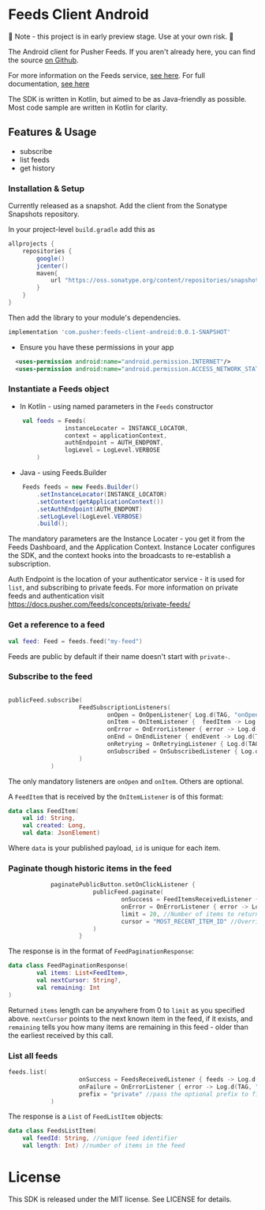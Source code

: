 # Feeds Client Android 

🚨 Note - this project is in early preview stage. Use at your own risk. 🚨 

The Android client for Pusher Feeds. If you aren't already here, you can
find the source [on Github](https://github.com/pusher/feeds-client-android).

For more information on the Feeds service, [see
here](https://pusher.com/feeds). For full documentation, [see
here](https://docs.pusher.com/feeds)

The SDK is written in Kotlin, but aimed to be as Java-friendly as possible. Most code sample are written in Kotlin for clarity.

## Features & Usage

- subscribe
- list feeds
- get history

### Installation & Setup

Currently released as a snapshot. 
Add the client from the Sonatype Snapshots repository.
 
In your project-level `build.gradle` add this as 
 
```groovy
allprojects {
    repositories {
        google()
        jcenter()
        maven{
            url "https://oss.sonatype.org/content/repositories/snapshots"
        }
    }
}
```

Then add the library to your module's dependencies.

```groovy
implementation 'com.pusher:feeds-client-android:0.0.1-SNAPSHOT'
```

- Ensure you have these permissions in your app

```xml
  <uses-permission android:name="android.permission.INTERNET"/>
  <uses-permission android:name="android.permission.ACCESS_NETWORK_STATE"/>
```

### Instantiate a Feeds object

- In Kotlin - using named parameters in the `Feeds` constructor

```kotlin
    val feeds = Feeds(
                instanceLocater = INSTANCE_LOCATOR,
                context = applicationContext,
                authEndpoint = AUTH_ENDPONT,
                logLevel = LogLevel.VERBOSE
        )
```

- Java - using Feeds.Builder

```java
    Feeds feeds = new Feeds.Builder()
        .setInstanceLocator(INSTANCE_LOCATOR)
        .setContext(getApplicationContext())
        .setAuthEndpoint(AUTH_ENDPONT) 
        .setLogLevel(LogLevel.VERBOSE)
        .build();
```

The mandatory parameters are the Instance Locater - you get it from the Feeds Dashboard, and the Application Context.
Instance Locater configures the SDK, and the context hooks into the broadcasts to re-establish a subscription.

Auth Endpoint is the location of your authenticator service - it is used for `list`, and subscribing to private feeds. 
For more information on private feeds and authentication visit https://docs.pusher.com/feeds/concepts/private-feeds/
 

### Get a reference to a feed

```kotlin
val feed: Feed = feeds.feed("my-feed")
```

Feeds are public by default if their name doesn't start with `private-`.

### Subscribe to the feed

```kotlin

publicFeed.subscribe(
                    FeedSubscriptionListeners(
                            onOpen = OnOpenListener{ Log.d(TAG, "onOpen") },
                            onItem = OnItemListener {  feedItem -> Log.d(TAG, "onItem ${feedItem.data}") },
                            onError = OnErrorListener { error -> Log.d(TAG, "onError $error") },
                            onEnd = OnEndListener { endEvent -> Log.d(TAG, "onEnd") },
                            onRetrying = OnRetryingListener { Log.d(TAG, "onRetrying") },
                            onSubscribed = OnSubscribedListener { Log.d(TAG, "onSubscribed") }
                    )
            )

```

The only mandatory listeners are `onOpen` and `onItem`. Others are optional.

A `FeedItem` that is received by the `OnItemListener` is of this format:

```kotlin
data class FeedItem(
    val id: String, 
    val created: Long, 
    val data: JsonElement)
```

Where `data` is your published payload, `id` is unique for each item.

### Paginate though historic items in the feed

```kotlin
            paginatePublicButton.setOnClickListener {
                        publicFeed.paginate(
                                onSuccess = FeedItemsReceivedListener { items -> Log.d(TAG, "onItems $items") },
                                onError = OnErrorListener { error -> Log.d(TAG, "Error $error") },
                                limit = 20, //Number of items to return
                                cursor = "MOST_RECENT_ITEM_ID" //Overrides the limit 
                        )
                    }
```

The response is in the format of `FeedPaginationResponse`:

```kotlin
data class FeedPaginationResponse(
        val items: List<FeedItem>,
        val nextCursor: String?,
        val remaining: Int
)
```

Returned `items` length can be anywhere from 0 to `limit` as you specified above. 
`nextCursor` points to the next known item in the feed, if it exists, and `remaining` tells you 
how many items are remaining in this feed - older than the earliest received by this call.

### List all feeds

```kotlin
feeds.list(
                    onSuccess = FeedsReceivedListener { feeds -> Log.d(TAG, "Feeds received $feeds") },
                    onFailure = OnErrorListener { error -> Log.d(TAG, "Error $error") },
                    prefix = "private" //pass the optional prefix to filter the feeds. Optional
            )
```

The response is a `List` of `FeedListItem` objects:

```kotlin
data class FeedsListItem(
    val feedId: String, //unique feed identifier
    val length: Int) //number of items in the feed
```


# License

This SDK is released under the MIT license. See LICENSE for details.
